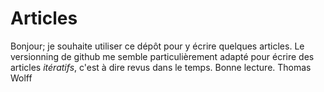 # Articles

Bonjour; je souhaite utiliser ce dépôt pour y écrire quelques articles. Le versionning de github me semble particulièrement adapté pour écrire des articles *itératifs*, c'est à dire revus dans le temps. Bonne lecture. Thomas Wolff

